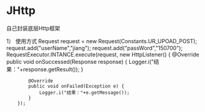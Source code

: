 # JHttp
自己封装底层Http框架

  1） 使用方式
        Request request = new Request(Constants.UR_UPOAD_POST);
        request.add("userName","jiang");
        request.add("passWord","150700");
        RequestExecutor.INTANCE.execute(request, new HttpListener() {
            @Override
            public void onSuccessed(Response response) {
                Logger.i("结果："+response.getResult());
            }

            @Override
            public void onFailed(Exception e) {
                Logger.i("结果："+e.getMessage());
            }
        });

